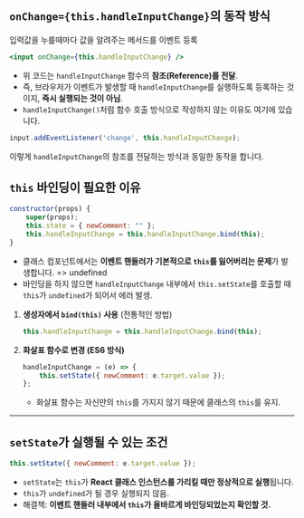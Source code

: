 ## `onChange={this.handleInputChange}`의 동작 방식
입력값을 누를때마다 값을 알려주는 메서드를 이벤트 등록

```jsx
<input onChange={this.handleInputChange} />
```
- 위 코드는 `handleInputChange` 함수의 **참조(Reference)를 전달**.
- 즉, 브라우저가 이벤트가 발생할 때 `handleInputChange`를 실행하도록 등록하는 것이지, **즉시 실행되는 것이 아님**.
- `handleInputChange()`처럼 함수 호출 방식으로 작성하지 않는 이유도 여기에 있습니다.


```js
input.addEventListener('change', this.handleInputChange);
```

이렇게 `handleInputChange`의 참조를 전달하는 방식과 동일한 동작을 합니다.

## `this` 바인딩이 필요한 이유

```js
constructor(props) {
    super(props);
    this.state = { newComment: "" };
    this.handleInputChange = this.handleInputChange.bind(this);
}
```

- 클래스 컴포넌트에서는 **이벤트 핸들러가 기본적으로 `this`를 잃어버리는 문제**가 발생합니다. => undefined
- 바인딩을 하지 않으면 `handleInputChange` 내부에서 `this.setState`를 호출할 때 `this`가 `undefined`가 되어서 에러 발생.

1. **생성자에서 `bind(this)` 사용** (전통적인 방법)
   ```js
   this.handleInputChange = this.handleInputChange.bind(this);
   ```

2. **화살표 함수로 변경 (ES6 방식)**
   ```js
   handleInputChange = (e) => {
       this.setState({ newComment: e.target.value });
   };
   ```
   - 화살표 함수는 자신만의 `this`를 가지지 않기 때문에 클래스의 `this`를 유지.

---

## `setState`가 실행될 수 있는 조건
```js
this.setState({ newComment: e.target.value });
```

- `setState`는 `this`가 **React 클래스 인스턴스를 가리킬 때만 정상적으로 실행**됩니다.
- `this`가 `undefined`가 될 경우 실행되지 않음.
- 해결책: **이벤트 핸들러 내부에서 `this`가 올바르게 바인딩되었는지 확인할 것.**